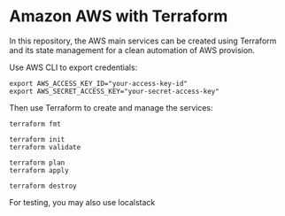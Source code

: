 # Amazon AWS with Terraform
In this repository, the AWS main services can be created using Terraform and its state management for a clean automation of AWS provision.

Use AWS CLI to export credentials:
```
export AWS_ACCESS_KEY_ID="your-access-key-id"
export AWS_SECRET_ACCESS_KEY="your-secret-access-key"
```

Then use Terraform to create and manage the services:
```
terraform fmt

terraform init
terraform validate

terraform plan
terraform apply

terraform destroy
```
For testing, you may also use localstack
